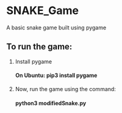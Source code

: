 # SNAKE_Game
A basic snake game built using pygame

## To run the game:
1. Install pygame 
   #### On Ubuntu: pip3 install pygame
2. Now, run the game using the command:
   #### python3 modifiedSnake.py
